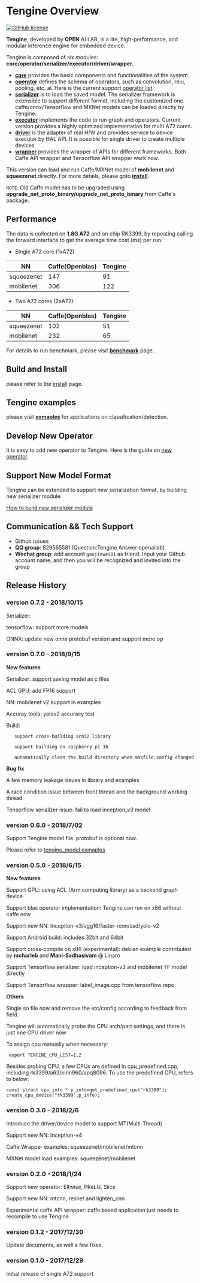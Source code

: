 # Tengine Overview

[![GitHub license](http://OAID.github.io/pics/apache_2.0.svg)](./LICENSE)

**Tengine**, developed by **OPEN** AI LAB, is a lite, high-performance, and modular inference engine for embedded device.

Tengine is composed of six modules: **core/operator/serializer/executor/driver/wrapper**.

- [**core**](core)  provides the basic components and functionalities of the system.
- [**operator**](operator)  defines the schema of operators, such as convolution, relu, pooling, etc. al. Here is the current support [operator list](doc/operator_ir.md). 
- [**serializer**](serializer)  is to load the saved model. The serializer framework is extensible to support different format, including the customized one. caffe/onnx/Tensorflow and MXNet models can be loaded directly by Tengine.
- [**executor**](executor)  implements the code to run graph and operators. Current version provides a highly optimized implementation for multi A72 cores.
- [**driver**](driver)  is the adapter of real H/W and provides service to device executor by HAL API. It is possible for single driver to create multiple devices.
- [**wrapper**](wrapper)  provides the wrapper of APIs for different frameworks. Both Caffe API wrapper and Tensorflow API wrapper work now.


This version can load and run Caffe/MXNet model of **mobilenet** and **squeezenet** directly.  For more details, please goto [**install**](doc/install.md).

`NOTE`: Old Caffe model has to be upgraded using **upgrade_net_proto_binary/upgrade_net_proto_binary** from Caffe's package.

## Performance

The data is collected on **1.8G A72** and on chip RK3399, by repeating calling the forward interface to get the average time cost (ms) per run.

- Single A72 core (1xA72)

|NN  |Caffe(Openblas)|Tengine|
|----|---------------|-------|
|squeezenet|147|91|
|mobilenet|306|122|

- Two A72 cores (2xA72)

|NN  |Caffe(Openblas)|Tengine|
|----|---------------|-------|
|squeezenet|102|51|
|mobilenet|232|65|


For details to run benchmark, please visit [**benchmark**](doc/benchmark.md) page.

## Build and Install
please refer to the [install](doc/install.md) page.

## Tengine examples

please visit **[exmaples](examples/readme.md)** for applications on classification/detection.

## Develop New Operator

It is easy to add new operator to Tengine. Here is the guide on [new operator](doc/operator_dev.md).

## Support New Model Format

Tengine can be extended to support new serialization format, by building new serializer module. 

[How to build new serializer module](doc/serializer_dev.md)

## Communication && Tech Support
* Github issues
* **QQ group**: 829565581 (Question:Tengine  Answer:openailab)
* **Wechat group**: add account `gaojinwei01` as friend. Input your Github account name, and then you will be recognized and invited into the group

## Release History


### version 0.7.2 - 2018/10/15

Serializer:

   tensorflow: support more models

   ONNX:  update new onnx protobuf version and support more op


### version 0.7.0 - 2018/9/15

**New features**
   
Serializer: support saving model as c files

ACL GPU:  add FP16 support

NN: mobilenet v2 support in examples

Accuray tools:  yolov2 accuracy test

Build:

       support cross-building arm32 library 

       support building on raspberry pi 3b

       automatically clean the build directory when makfile.config changed


**Bug fix**

   A few memory leakage issues in library and examples

   A race condition issue between front thread  and the background working thread

   Tensorflow serializer issue: fail to load inception_v3 model


### version 0.6.0 - 2018/7/02

Support Tengine model file. protobuf is optional now.

Please refer to [tengine_model exmaples](examples/tengine_model) 

### version 0.5.0 - 2018/6/15

**New features**

Support GPU: using ACL (Arm computing library) as a backend graph device

Support blas operator implementation: Tengine can run on x86 without caffe now

Support new NN: Inception-v3/vgg16/faster-rcnn/ssd/yolo-v2

Support Android build:  includes 32bit and 64bit

Support cross-compile on x86 (experimental): 
    debian example contributed by **mcharleb** and **Mani-Sadhasivam** @ Linaro

Support Tensorflow serializer: load inception-v3 and mobilenet TF model directly

Support Tensorflow wrapper: label_image.cpp from tensorflow repo

**Others**

 Single so file now and remove the etc/config according to feedback from field.
     
Tengine will automatically probe the CPU arch/part settings, and there is just one CPU driver now.

To assign cpu manually when necessary:
     
     export TENGINE_CPU_LIST=1,2 
     


Besides probing CPU, a few CPUs are defined in cpu_predefined.cpp, including rk3399/a63/kirin960/apq8096.
To use the predefined CPU, refers to below:

    const struct cpu_info * p_info=get_predefined_cpu("rk3399");
    create_cpu_device("rk3399",p_info);
    





### version 0.3.0 - 2018/2/6

Introduce the driver/device model to support MT(Multi-Thread)

Support new NN: Inception-v4

Caffe Wrapper examples: squeezenet/mobilenet/mtcnn

MXNet model load examples: squeezenet/mobilenet


### version 0.2.0 - 2018/1/24

Support new operator: Eltwise, PReLU, Slice

Support new NN: mtcnn, resnet and lighten_cnn 

Experimental caffe API wrapper: caffe based application just needs to recompile to use Tengine


### version 0.1.2 - 2017/12/30

Update documents, as well a few fixes.

### version 0.1.0 - 2017/12/29

Initial release of single A72 support




